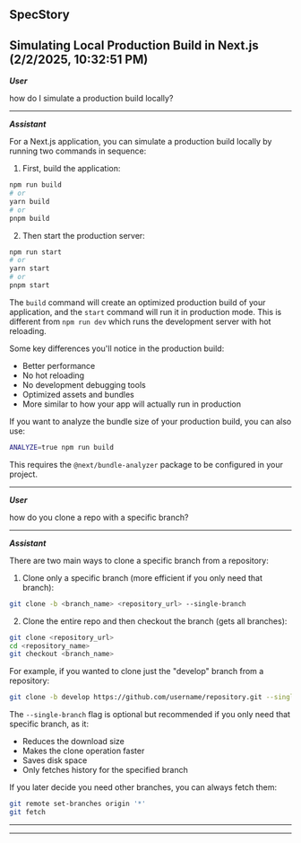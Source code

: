 ## SpecStory

## Simulating Local Production Build in Next.js (2/2/2025, 10:32:51 PM)

_**User**_

how do I simulate a production build locally?

---

_**Assistant**_

For a Next.js application, you can simulate a production build locally by running two commands in sequence:

1. First, build the application:
```bash
npm run build
# or
yarn build
# or
pnpm build
```

2. Then start the production server:
```bash
npm run start
# or
yarn start
# or
pnpm start
```

The `build` command will create an optimized production build of your application, and the `start` command will run it in production mode. This is different from `npm run dev` which runs the development server with hot reloading.

Some key differences you'll notice in the production build:
- Better performance
- No hot reloading
- No development debugging tools
- Optimized assets and bundles
- More similar to how your app will actually run in production

If you want to analyze the bundle size of your production build, you can also use:
```bash
ANALYZE=true npm run build
```
This requires the `@next/bundle-analyzer` package to be configured in your project.

---

_**User**_

how do you clone a repo with a specific branch?

---

_**Assistant**_

There are two main ways to clone a specific branch from a repository:

1. Clone only a specific branch (more efficient if you only need that branch):
````bash
git clone -b <branch_name> <repository_url> --single-branch
````

2. Clone the entire repo and then checkout the branch (gets all branches):
````bash
git clone <repository_url>
cd <repository_name>
git checkout <branch_name>
````

For example, if you wanted to clone just the "develop" branch from a repository:
````bash
git clone -b develop https://github.com/username/repository.git --single-branch
````

The `--single-branch` flag is optional but recommended if you only need that specific branch, as it:
- Reduces the download size
- Makes the clone operation faster
- Saves disk space
- Only fetches history for the specified branch

If you later decide you need other branches, you can always fetch them:
````bash
git remote set-branches origin '*'
git fetch
````

---



---

